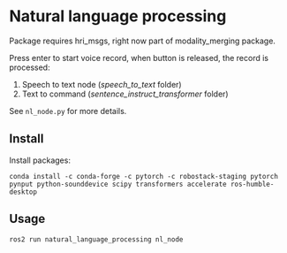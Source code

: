
# Natural language processing

Package requires hri_msgs, right now part of modality_merging package.

Press enter to start voice record, when button is released, the record is processed:
1. Speech to text node (*speech_to_text* folder)
2. Text to command (*sentence_instruct_transformer* folder)

See `nl_node.py` for more details.

## Install

Install packages:
```
conda install -c conda-forge -c pytorch -c robostack-staging pytorch pynput python-sounddevice scipy transformers accelerate ros-humble-desktop
```

## Usage

```
ros2 run natural_language_processing nl_node
```

